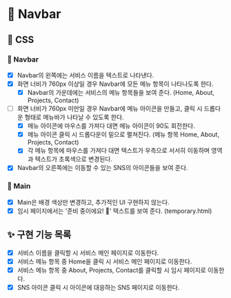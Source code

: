# 🚀 Navbar

## 🎨 CSS

### 📌 Navbar

- [x] Navbar의 왼쪽에는 서비스 이름을 텍스트로 나타낸다.
- [x] 화면 너비가 760px 이상일 경우 Navbar에 모든 메뉴 항목이 나타나도록 한다.
  - [x] Navbar의 가운데에는 서비스의 메뉴 항목들을 보여 준다. (Home, About, Projects, Contact)
- [ ] 화면 너비가 760px 미만일 경우 Navbar에 메뉴 아이콘을 만들고, 클릭 시 드롭다운 형태로 메뉴바가 나타날 수 있도록 한다.
  - [x] 메뉴 아이콘에 마우스를 가져다 대면 메뉴 아이콘이 90도 회전한다.
  - [x] 메뉴 아이콘 클릭 시 드롭다운이 밑으로 펼쳐진다. (메뉴 항목 Home, About, Projects, Contact)
  - [x] 각 메뉴 항목에 마우스를 가져다 대면 텍스트가 우측으로 서서히 이동하며 영역과 텍스트가 초록색으로 변경된다.
- [x] Navbar의 오른쪽에는 이동할 수 있는 SNS의 아이콘들을 보여 준다.

### 📌 Main

- [x] Main은 배경 색상만 변경하고, 추가적인 UI 구현하지 않는다.
- [x] 임시 페이지에서는 '준비 중이에요! 🔎' 텍스트를 보여 준다. (temporary.html)

## ✨ 구현 기능 목록

- [x] 서비스 이름을 클릭할 시 서비스 메인 페이지로 이동한다.
- [x] 서비스 메뉴 항목 중 Home을 클릭 시 서비스 메인 페이지로 이동한다.
- [x] 서비스 메뉴 항목 중 About, Projects, Contact를 클릭할 시 임시 페이지로 이동한다.
- [x] SNS 아이콘 클릭 시 아이콘에 대응하는 SNS 페이지로 이동한다.
